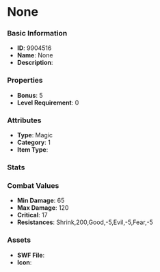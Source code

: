 # None



### Basic Information

- **ID**: 9904516
- **Name**: None
- **Description**: 

### Properties

- **Bonus**: 5
- **Level Requirement**: 0

### Attributes

- **Type**: Magic
- **Category**: 1
- **Item Type**: 

### Stats


### Combat Values

- **Min Damage**: 65
- **Max Damage**: 120
- **Critical**: 17
- **Resistances**: Shrink,200,Good,-5,Evil,-5,Fear,-5

### Assets

- **SWF File**: 
- **Icon**: 

